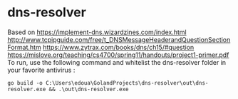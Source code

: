 # dns-resolver

Based on https://implement-dns.wizardzines.com/index.html
http://www.tcpipguide.com/free/t_DNSMessageHeaderandQuestionSectionFormat.htm
https://www.zytrax.com/books/dns/ch15/#question
https://mislove.org/teaching/cs4700/spring11/handouts/project1-primer.pdf
To run, use the following command and whitelist the dns-resolver folder in your favorite antivirus :
```
go build -o C:\Users\edoua\GolandProjects\dns-resolver\out\dns-resolver.exe && .\out\dns-resolver.exe
```

